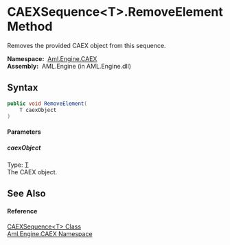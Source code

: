 CAEXSequence&lt;T>.RemoveElement Method
=======================================
Removes the provided CAEX object from this sequence.

  **Namespace:**  [Aml.Engine.CAEX][1]  
  **Assembly:**  AML.Engine (in AML.Engine.dll)

Syntax
------

```csharp
public void RemoveElement(
	T caexObject
)
```

#### Parameters

##### *caexObject*
Type: [T][2]  
The CAEX object.


See Also
--------

#### Reference
[CAEXSequence&lt;T> Class][2]  
[Aml.Engine.CAEX Namespace][1]  

[1]: ../README.md
[2]: README.md
[3]: https://www.automationml.org
[4]: ../../icons/logoShade.png